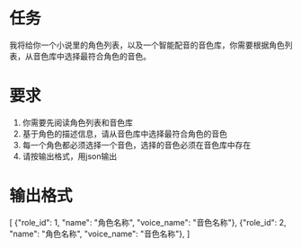 # 任务
我将给你一个小说里的角色列表，以及一个智能配音的音色库，你需要根据角色列表，从音色库中选择最符合角色的音色。

# 要求
1. 你需要先阅读角色列表和音色库
2. 基于角色的描述信息，请从音色库中选择最符合角色的音色
3. 每一个角色都必须选择一个音色，选择的音色必须在音色库中存在
4. 请按输出格式，用json输出

# 输出格式
[
    {"role_id": 1, "name": "角色名称", "voice_name": "音色名称"},
    {"role_id": 2, "name": "角色名称", "voice_name": "音色名称"},
]